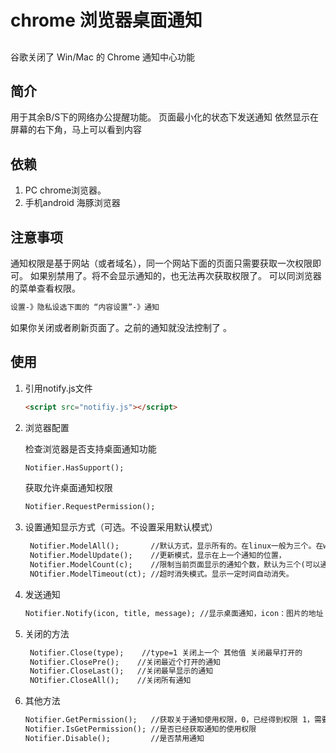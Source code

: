chrome 浏览器桌面通知
=========

##
谷歌关闭了 Win/Mac 的 Chrome 通知中心功能

## 简介

用于其余B/S下的网络办公提醒功能。
页面最小化的状态下发送通知
依然显示在屏幕的右下角，马上可以看到内容

## 依赖

1. PC chrome浏览器。
2. 手机android 海豚浏览器


## 注意事项

通知权限是基于网站（或者域名），同一个网站下面的页面只需要获取一次权限即可。
如果别禁用了。将不会显示通知的，也无法再次获取权限了。
可以同浏览器的菜单查看权限。 
```HTML
设置-》隐私设选下面的 “内容设置”-》通知
```
如果你关闭或者刷新页面了。之前的通知就没法控制了 。


## 使用

1. 引用notify.js文件

    ```HTML
    <script src="notifiy.js"></script>
    ```

2. 浏览器配置 

    检查浏览器是否支持桌面通知功能
    ```HTML
    Notifier.HasSupport();
    ```

    获取允许桌面通知权限
    ```HTML
    Notifier.RequestPermission();
    ```


2. 设置通知显示方式（可选。不设置采用默认模式）
    
    ```HTML
     Notifier.ModelAll();       //默认方式，显示所有的。在linux一般为三个。在window显示在通知区域。
     Notifier.ModelUpdate();    //更新模式，显示在上一个通知的位置，
     Notifier.ModelCount(c);    //限制当前页面显示的通知个数，默认为三个(可以通过参数c改变个数)。超出限制时关闭最早的通知，
     NOtifier.ModelTimeout(ct); //超时消失模式。显示一定时间自动消失。
     ```

3. 发送通知

    ```HTML
    Notifier.Notify(icon, title, message); //显示桌面通知，icon：图片的地址  title:通知的标题 message：通知的内容
    ```
4. 关闭的方法
    
    ```HTML
     Notifier.Close(type);    //type=1 关闭上一个 其他值 关闭最早打开的
     Notifier.ClosePre();    //关闭最近个打开的通知
     Notifier.CloseLast();   //关闭最早显示的通知
     NOtifier.CloseAll();    //关闭所有通知
     ```
5. 其他方法
    
    ```HTML
    Notifier.GetPermission();   //获取关于通知使用权限，0，已经得到权限 1，需要获取权限 2，禁止使用
    Notifier.IsGetPermission(); //是否已经获取通知的使用权限
    Notifier.Disable();         //是否禁用通知
    ```



